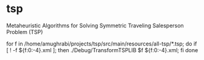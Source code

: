 # tsp
Metaheuristic Algorithms for Solving Symmetric Traveling Salesperson Problem (TSP)


for f in /home/amughrabi/projects/tsp/src/main/resources/all-tsp/*.tsp; do if [ ! -f ${f:0:-4}.xml ]; then ./Debug/TransformTSPLIB $f ${f:0:-4}.xml; fi done